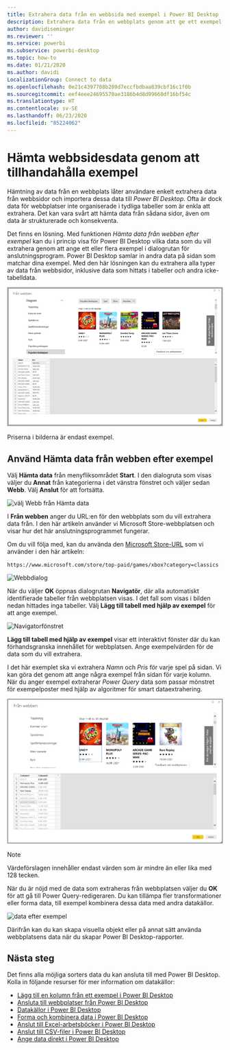 ```yaml
---
title: Extrahera data från en webbsida med exempel i Power BI Desktop
description: Extrahera data från en webbplats genom att ge ett exempel på vad du vill hämta
author: davidiseminger
ms.reviewer: ''
ms.service: powerbi
ms.subservice: powerbi-desktop
ms.topic: how-to
ms.date: 01/21/2020
ms.author: davidi
LocalizationGroup: Connect to data
ms.openlocfilehash: 0e21c4397708b289d7eccfbdbaa839cbf16c1f0b
ms.sourcegitcommit: eef4eee24695570ae3186b4d8d99660df16bf54c
ms.translationtype: HT
ms.contentlocale: sv-SE
ms.lasthandoff: 06/23/2020
ms.locfileid: "85224062"
---
```

# <a name="get-webpage-data-by-providing-examples"></a>Hämta webbsidesdata genom att tillhandahålla exempel

Hämtning av data från en webbplats låter användare enkelt extrahera data från webbsidor och importera dessa data till *Power BI Desktop*. Ofta är dock data för webbplatser inte organiserade i tydliga tabeller som är enkla att extrahera. Det kan vara svårt att hämta data från sådana sidor, även om data är strukturerade och konsekventa.

Det finns en lösning. Med funktionen *Hämta data från webben efter exempel* kan du i princip visa för Power BI Desktop vilka data som du vill extrahera genom att ange ett eller flera exempel i dialogrutan för anslutningsprogram. Power BI Desktop samlar in andra data på sidan som matchar dina exempel. Med den här lösningen kan du extrahera alla typer av data från webbsidor, inklusive data som hittats i tabeller *och* andra icke-tabelldata.

![Hämta data från webben efter exempel](media/desktop-connect-to-web-by-example/web-by-example_01.png)

Priserna i bilderna är endast exempel.

## <a name="using-get-data-from-web-by-example"></a>Använd Hämta data från webben efter exempel

Välj **Hämta data** från menyfliksområdet **Start**. I den dialogruta som visas väljer du **Annat** från kategorierna i det vänstra fönstret och väljer sedan **Webb**. Välj **Anslut** för att fortsätta.

![välj Webb från Hämta data](media/desktop-connect-to-web-by-example/web-by-example_03.png)

I **Från webben** anger du URL:en för den webbplats som du vill extrahera data från. I den här artikeln använder vi Microsoft Store-webbplatsen och visar hur det här anslutningsprogrammet fungerar.

Om du vill följa med, kan du använda den [Microsoft Store-URL](https://www.microsoft.com/store/top-paid/games/xbox?category=classics) som vi använder i den här artikeln:

    https://www.microsoft.com/store/top-paid/games/xbox?category=classics

![Webbdialog](media/desktop-connect-to-web-by-example/web-by-example_04.png)

När du väljer **OK** öppnas dialogrutan **Navigatör**, där alla automatiskt identifierade tabeller från webbplatsen visas. I det fall som visas i bilden nedan hittades inga tabeller. Välj **Lägg till tabell med hjälp av exempel** för att ange exempel.

![Navigatorfönstret](media/desktop-connect-to-web-by-example/web-by-example_05.png)

**Lägg till tabell med hjälp av exempel** visar ett interaktivt fönster där du kan förhandsgranska innehållet för webbplatsen. Ange exempelvärden för de data som du vill extrahera.

I det här exemplet ska vi extrahera *Namn* och *Pris* för varje spel på sidan. Vi kan göra det genom att ange några exempel från sidan för varje kolumn. När du anger exempel extraherar *Power Query* data som passar mönstret för exempelposter med hjälp av algoritmer för smart dataextrahering.

![data efter exempel](media/desktop-connect-to-web-by-example/web-by-example_06.png)

> [!NOTE]
> Värdeförslagen innehåller endast värden som är mindre än eller lika med 128 tecken.

När du är nöjd med de data som extraheras från webbplatsen väljer du **OK** för att gå till Power Query-redigeraren. Du kan tillämpa fler transformationer eller forma data, till exempel kombinera dessa data med andra datakällor.

![data efter exempel](media/desktop-connect-to-web-by-example/web-by-example_07.png)

Därifrån kan du kan skapa visuella objekt eller på annat sätt använda webbplatsens data när du skapar Power BI Desktop-rapporter.

## <a name="next-steps"></a>Nästa steg

Det finns alla möjliga sorters data du kan ansluta till med Power BI Desktop. Kolla in följande resurser för mer information om datakällor:

* [Lägg till en kolumn från ett exempel i Power BI Desktop](../create-reports/desktop-add-column-from-example.md)
* [Ansluta till webbplatser från Power BI Desktop](desktop-connect-to-web.md)
* [Datakällor i Power BI Desktop](desktop-data-sources.md)
* [Forma och kombinera data i Power BI Desktop](desktop-shape-and-combine-data.md)
* [Anslut till Excel-arbetsböcker i Power BI Desktop](desktop-connect-excel.md)
* [Anslut till CSV-filer i Power BI Desktop](desktop-connect-csv.md)
* [Ange data direkt i Power BI Desktop](desktop-enter-data-directly-into-desktop.md)
